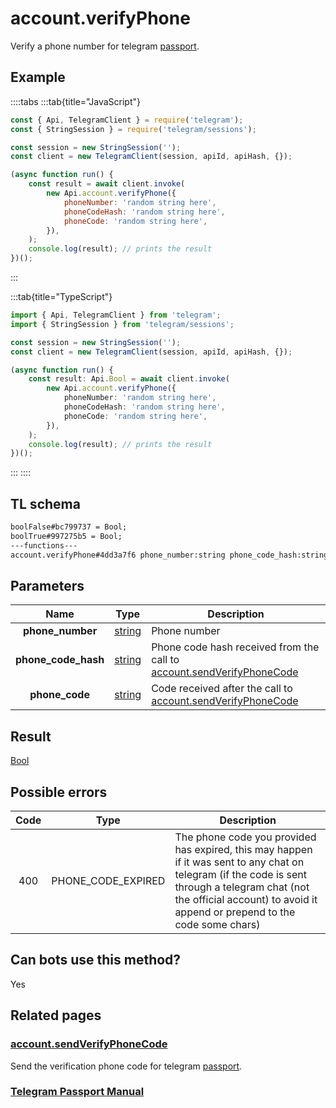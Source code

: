 # account.verifyPhone

Verify a phone number for telegram [passport](https://core.telegram.org/passport).

## Example

::::tabs
:::tab{title="JavaScript"}

```js
const { Api, TelegramClient } = require('telegram');
const { StringSession } = require('telegram/sessions');

const session = new StringSession('');
const client = new TelegramClient(session, apiId, apiHash, {});

(async function run() {
    const result = await client.invoke(
        new Api.account.verifyPhone({
            phoneNumber: 'random string here',
            phoneCodeHash: 'random string here',
            phoneCode: 'random string here',
        }),
    );
    console.log(result); // prints the result
})();
```

:::

:::tab{title="TypeScript"}

```ts
import { Api, TelegramClient } from 'telegram';
import { StringSession } from 'telegram/sessions';

const session = new StringSession('');
const client = new TelegramClient(session, apiId, apiHash, {});

(async function run() {
    const result: Api.Bool = await client.invoke(
        new Api.account.verifyPhone({
            phoneNumber: 'random string here',
            phoneCodeHash: 'random string here',
            phoneCode: 'random string here',
        }),
    );
    console.log(result); // prints the result
})();
```

:::
::::

## TL schema

```txt
boolFalse#bc799737 = Bool;
boolTrue#997275b5 = Bool;
---functions---
account.verifyPhone#4dd3a7f6 phone_number:string phone_code_hash:string phone_code:string = Bool;
```

## Parameters

|        Name         | Type                                            | Description                                                                                                                           |
| :-----------------: | ----------------------------------------------- | ------------------------------------------------------------------------------------------------------------------------------------- |
|  **phone_number**   | [string](https://core.telegram.org/type/string) | Phone number                                                                                                                          |
| **phone_code_hash** | [string](https://core.telegram.org/type/string) | Phone code hash received from the call to [account.sendVerifyPhoneCode](https://core.telegram.org/method/account.sendVerifyPhoneCode) |
|   **phone_code**    | [string](https://core.telegram.org/type/string) | Code received after the call to [account.sendVerifyPhoneCode](https://core.telegram.org/method/account.sendVerifyPhoneCode)           |

## Result

[Bool](https://core.telegram.org/type/Bool)

## Possible errors

| Code | Type               | Description                                                                                                                                                                                                                   |
| :--: | ------------------ | ----------------------------------------------------------------------------------------------------------------------------------------------------------------------------------------------------------------------------- |
| 400  | PHONE_CODE_EXPIRED | The phone code you provided has expired, this may happen if it was sent to any chat on telegram (if the code is sent through a telegram chat (not the official account) to avoid it append or prepend to the code some chars) |

## Can bots use this method?

Yes

## Related pages

### [account.sendVerifyPhoneCode](https://core.telegram.org/method/account.sendVerifyPhoneCode)

Send the verification phone code for telegram [passport](https://core.telegram.org/passport).

### [Telegram Passport Manual](https://core.telegram.org/passport)
